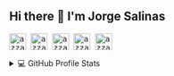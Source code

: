## Hi there 👋 I'm Jorge Salinas
  <samp>
    <p align="start">
      <a href="https://www.linkedin.com/in/jorgeenriquesalinasbarrera/" target="blank"><img align="center"
         src="https://img.shields.io/badge/linkedin-%231DA1F2.svg?style=for-the-badge&logo=linkedin&logoColor=white"
         alt="azzar" height="30"/></a>
      <a href="mailto:jorgesalinas7140@gmail.com" target="blank"><img align="center"
         src="https://img.shields.io/badge/gmail-EA4335.svg?style=for-the-badge&logo=gmail&logoColor=white"
         alt="azzar" height="30"/></a>
      <a href="https://www.instagram.com/jorgesalinas07/" target="blank"><img align="center"
         src="https://img.shields.io/badge/instagram-%23E4405F.svg?style=for-the-badge&logo=Instagram&logoColor=white"
         alt="azzar" height="30"/></a>
      <a href="https://wa.me/+573166250535" target="blank"><img align="center"
         src="https://img.shields.io/badge/whatsapp-4B7F1.svg?style=for-the-badge&logo=whatsapp&logoColor=white"
         alt="azzar" height="30"/></a>
      <a href="https://x.com/jorgesalinas33" target="blank"><img align="center"
         src="https://img.shields.io/badge/twitter-1DA1F2.svg?style=for-the-badge&logo=twitter&logoColor=white"
         alt="azzar" height="30"/></a>
    </p>
  </samp>

<details> 
  <summary>💻 GitHub Profile Stats</summary>
  <div>
  <samp>
      <br/>
            <p align="center">
        <a href="https://github.com/jorgesalinas07/">
          <img src="https://github-readme-stats.vercel.app/api/top-langs/?username=jorgesalinas07&langs_count=6&theme=gruvbox&layout=compact&hide_border=true"
          alt="jorgesalinas07 :: overall Top Langs " /></a>
      </p>
        <p align="center">
          <a href="https://github.com/jorgesalinas07/">
          <img width="45%" src="https://github-profile-summary-cards.vercel.app/api/cards/repos-per-language?username=jorgesalinas07&theme=gruvbox&layout=compact&hide_border=true"
          alt="jorgesalinas07 :: Top Langs by repo" />
          <img width="45%" src="https://github-profile-summary-cards.vercel.app/api/cards/most-commit-language?username=jorgesalinas07&theme=gruvbox&layout=compact&hide_border=true"
          alt="jorgesalinas07:: Top Langs by commit" />
          </a>
        </p>
  </samp>
  </div>
</details>


